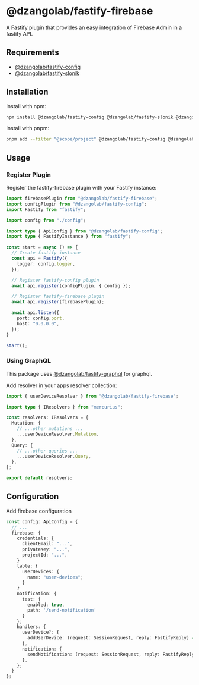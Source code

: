 # @dzangolab/fastify-firebase

A [Fastify](https://github.com/fastify/fastify) plugin that provides an easy integration of Firebase Admin in a fastify API.

## Requirements

* [@dzangolab/fastify-config](../config/)
* [@dzangolab/fastify-slonik](../slonik/)

## Installation

Install with npm:

```bash
npm install @dzangolab/fastify-config @dzangolab/fastify-slonik @dzangolab/fastify-firebase
```

Install with pnpm:

```bash
pnpm add --filter "@scope/project" @dzangolab/fastify-config @dzangolab/fastify-slonik @dzangolab/fastify-firebase
```

## Usage

### Register Plugin

Register the fastify-firebase plugin with your Fastify instance:

```typescript
import firebasePlugin from "@dzangolab/fastify-firebase";
import configPlugin from "@dzangolab/fastify-config";
import Fastify from "fastify";

import config from "./config";

import type { ApiConfig } from "@dzangolab/fastify-config";
import type { FastifyInstance } from "fastify";

const start = async () => {
  // Create fastify instance
  const api = Fastify({
    logger: config.logger,
  });

  // Register fastify-config plugin
  await api.register(configPlugin, { config });

  // Register fastify-firebase plugin
  await api.register(firebasePlugin);

  await api.listen({
    port: config.port,
    host: "0.0.0.0",
  });
}

start();
```

### Using GraphQL

This package uses [@dzangolab/fastify-graphql](../graphql/) for graphql.

Add resolver in your apps resolver collection:

```typescript
import { userDeviceResolver } from "@dzangolab/fastify-firebase";

import type { IResolvers } from "mercurius";

const resolvers: IResolvers = {
  Mutation: {
    // ...other mutations ...
    ...userDeviceResolver.Mutation,
  },
  Query: {
    // ...other queries ...
    ...userDeviceResolver.Query,
  },
};

export default resolvers;
```

## Configuration

Add firebase configuration

```typescript
const config: ApiConfig = {
  // ...
  firebase: {
    credentials: {
      clientEmail: "...",
      privateKey: "...",
      projectId: "...",
    }
    table: {
      userDevices: {
        name: "user-devices";
      }
    }
    notification: {
      test: {
        enabled: true,
        path: '/send-notification'
      }
    };
    handlers: {
      userDevice?: {
        addUserDevice: (request: SessionRequest, reply: FastifyReply) => Promise<void>
      },
      notification: {
        sendNotification: (request: SessionRequest, reply: FastifyReply) => Promise<void>
      },
    };
  }
};
```
